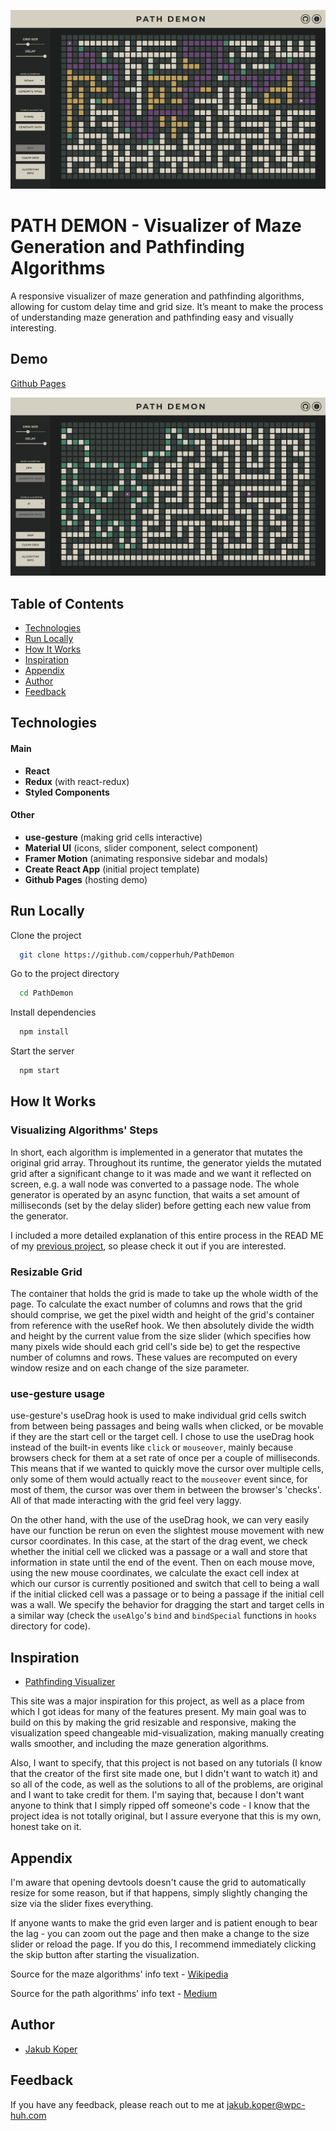 ![Screenshot 1](https://github.com/copperhuh/PathDemon/blob/master/screenshots/screenshot-1.png?raw=true)

# PATH DEMON - Visualizer of Maze Generation and Pathfinding Algorithms

A responsive visualizer of maze generation and pathfinding algorithms, allowing for custom delay time and grid size. It’s meant to make the process of understanding maze generation and pathfinding easy and visually interesting.

## Demo

[Github Pages](https://copperhuh.github.io/PathDemon/)

![Screenshot 2](https://github.com/copperhuh/PathDemon/blob/master/screenshots/screenshot-2.png?raw=true)

## Table of Contents

-   [Technologies](#Technologies)
-   [Run Locally](#Run-Locally)
-   [How It Works](#How-It-Works)
-   [Inspiration](#Inspiration)
-   [Appendix](#Appendix)
-   [Author](#Author)
-   [Feedback](#Feedback)

## Technologies

#### Main

-   **React**
-   **Redux** (with react-redux)
-   **Styled Components**

#### Other

-   **use-gesture** (making grid cells interactive)
-   **Material UI** (icons, slider component, select component)
-   **Framer Motion** (animating responsive sidebar and modals)
-   **Create React App** (initial project template)
-   **Github Pages** (hosting demo)

## Run Locally

Clone the project

```bash
  git clone https://github.com/copperhuh/PathDemon
```

Go to the project directory

```bash
  cd PathDemon
```

Install dependencies

```bash
  npm install
```

Start the server

```bash
  npm start
```

## How It Works

### Visualizing Algorithms' Steps

In short, each algorithm is implemented in a generator that mutates the original grid array. Throughout its runtime, the generator yields the mutated grid after a significant change to it was made and we want it reflected on screen, e.g. a wall node was converted to a passage node. The whole generator is operated by an async function, that waits a set amount of milliseconds (set by the delay slider) before getting each new value from the generator. 

I included a more detailed explanation of this entire process in the READ ME of my [previous project](https://github.com/copperhuh/SortDemon), so please check it out if you are interested.

### Resizable Grid

The container that holds the grid is made to take up the whole width of the page. To calculate the exact number of columns and rows that the grid should comprise, we get the pixel width and height of the grid's container from reference with the useRef hook. We then absolutely divide the width and height by the current value from the size slider (which specifies how many pixels wide should each grid cell's side be) to get the respective number of columns and rows. These values are recomputed on every window resize and on each change of the size parameter.

### use-gesture usage

use-gesture's useDrag hook is used to make individual grid cells switch from between being passages and being walls when clicked, or be movable if they are the start cell or the target cell. I chose to use the useDrag hook instead of the built-in events like `click` or `mouseover`, mainly because browsers check for them at a set rate of once per a couple of milliseconds. This means that if we wanted to quickly move the cursor over multiple cells, only some of them would actually react to the `mouseover` event since, for most of them, the cursor was over them in between the browser's 'checks'. All of that made interacting with the grid feel very laggy. 

On the other hand, with the use of the useDrag hook, we can very easily have our function be rerun on even the slightest mouse movement with new cursor coordinates. In this case, at the start of the drag event, we check whether the initial cell we clicked was a passage or a wall and store that information in state until the end of the event. Then on each mouse move, using the new mouse coordinates, we calculate the exact cell index at which our cursor is currently positioned and switch that cell to being a wall if the initial clicked cell was a passage or to being a passage if the initial cell was a wall. We specify the behavior for dragging the start and target cells in a similar way (check the `useAlgo`'s `bind` and `bindSpecial` functions in `hooks` directory for code).


## Inspiration

-   [Pathfinding Visualizer](https://clementmihailescu.github.io/Pathfinding-Visualizer/)

This site was a major inspiration for this project, as well as a place from which I got ideas for many of the features present. My main goal was to build on this by making the grid resizable and responsive, making the visualization speed changeable mid-visualization, making manually creating walls smoother, and including the maze generation algorithms. 

Also, I want to specify, that this project is not based on any tutorials (I know that the creator of the first site made one, but I didn't want to watch it) and so all of the code, as well as the solutions to all of the problems, are original and I want to take credit for them. I'm saying that, because I don't want anyone to think that I simply ripped off someone's code - I know that the project idea is not totally original, but I assure everyone that this is my own, honest take on it.

## Appendix

I'm aware that opening devtools doesn't cause the grid to automatically resize for some reason, but if that happens, simply slightly changing the size via the slider fixes everything.

If anyone wants to make the grid even larger and is patient enough to bear the lag - you can zoom out the page and then make a change to the size slider or reload the page. If you do this, I recommend immediately clicking the skip button after starting the visualization.

Source for the maze algorithms' info text - [Wikipedia](https://en.wikipedia.org/wiki/Maze_generation_algorithm)

Source for the path algorithms' info text - [Medium](https://medium.com/omarelgabrys-blog/path-finding-algorithms-f65a8902eb40)

## Author

-   [Jakub Koper](https://github.com/copperhuh)

## Feedback

If you have any feedback, please reach out to me at jakub.koper@wpc-huh.com
